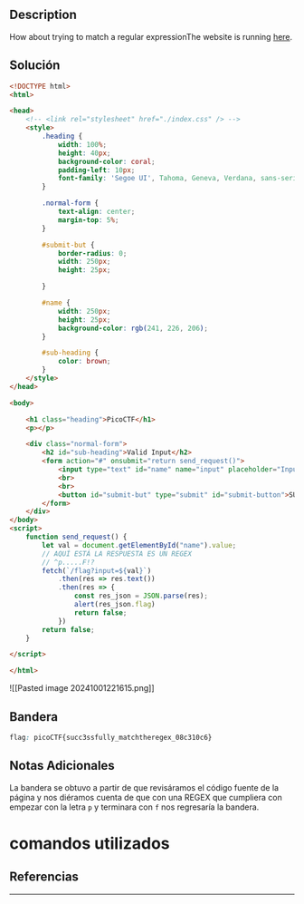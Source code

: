 ## Description

How about trying to match a regular expressionThe website is running [here](http://saturn.picoctf.net:57565/).
## Solución

```html
<!DOCTYPE html>
<html>

<head>
	<!-- <link rel="stylesheet" href="./index.css" /> -->
	<style>
		.heading {
			width: 100%;
			height: 40px;
			background-color: coral;
			padding-left: 10px;
			font-family: 'Segoe UI', Tahoma, Geneva, Verdana, sans-serif;
		}

		.normal-form {
			text-align: center;
			margin-top: 5%;
		}

		#submit-but {
			border-radius: 0;
			width: 250px;
			height: 25px;

		}

		#name {
			width: 250px;
			height: 25px;
			background-color: rgb(241, 226, 206);
		}

		#sub-heading {
			color: brown;
		}
	</style>
</head>

<body>

	<h1 class="heading">PicoCTF</h1>
	<p></p>

	<div class="normal-form">
		<h2 id="sub-heading">Valid Input</h2>
		<form action="#" onsubmit="return send_request()">
			<input type="text" id="name" name="input" placeholder="Input text">
			<br>
			<br>
			<button id="submit-but" type="submit" id="submit-button">SUBMIT</button>
		</form>
	</div>
</body>
<script>
	function send_request() {
		let val = document.getElementById("name").value;
		// AQUÍ ESTÁ LA RESPUESTA ES UN REGEX
		// ^p.....F!?
		fetch(`/flag?input=${val}`)
			.then(res => res.text())
			.then(res => {
				const res_json = JSON.parse(res);
				alert(res_json.flag)
				return false;
			})
		return false;
	}

</script>

</html>
```
![[Pasted image 20241001221615.png]]

## Bandera
```css
flag: picoCTF{succ3ssfully_matchtheregex_08c310c6}
```
## Notas Adicionales
La bandera se obtuvo a partir de que revisáramos el código fuente de la página y nos diéramos cuenta de que con una REGEX  que cumpliera con empezar con la letra `p` y terminara con `f` nos regresaría la bandera.
# comandos utilizados

## Referencias
****